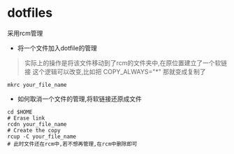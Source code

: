 # dotfiles

采用rcm管理

- 将一个文件加入dotfile的管理

> 实际上的操作是将该文件移动到了rcm的文件夹中,在原位置建立了一个软链接
> 这个逻辑可以改变,比如把 COPY_ALWAYS="*" 那就变成复制了

```shell
mkrc your_file_name

```

- 如何取消一个文件的管理,将软链接还原成文件

```shell
cd $HOME
# Erase link
rcdn your_file_name
# Create the copy
rcup -C your_file_name
# 此时文件还在rcm中,若不想再管理,在rcm中删除即可
```



